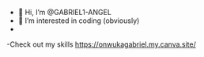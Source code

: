 - 👋 Hi, I’m @GABRIEL1-ANGEL
- 👀 I’m interested in coding (obviously)
- 
-Check out my skills https://onwukagabriel.my.canva.site/

<!---
GABRIEL1-ANGEL/GABRIEL1-ANGEL is a ✨ special ✨ repository because its `README.md` (this file) appears on your GitHub profile.
You can click the Preview link to take a look at your changes.
--->
